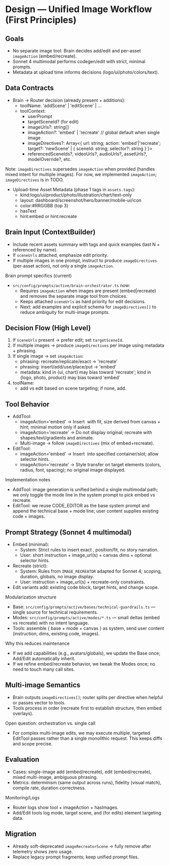# Design — Unified Image Workflow (First Principles)

## Goals
- No separate image tool. Brain decides add/edit and per-asset `imageAction` (embed/recreate).
- Sonnet 4 multimodal performs codegen/edit with strict, minimal prompts.
- Metadata at upload time informs decisions (logo/ui/photo/colors/text).

## Data Contracts
- Brain → Router decision (already present + additions):
  - toolName: 'addScene' | 'editScene' | ...
  - toolContext:
    - userPrompt
    - targetSceneId? (for edit)
    - imageUrls?: string[]
    - imageAction?: 'embed' | 'recreate'  // global default when single image
    - imageDirectives?: Array<{ url: string; action: 'embed'|'recreate'; target?: 'newScene' | { sceneId: string; selector?: string } }>
    - referencedSceneIds?, videoUrls?, audioUrls?, assetUrls?, modelOverride?, etc.

Note: `imageDirectives` supersedes `imageAction` when provided (handles mixed intent for multiple images). For now, we implemented `imageAction`; `imageDirectives` is in TODO.

- Upload-time Asset Metadata (phase 1 tags in `assets.tags`):
  - kind:logo/ui/product/photo/illustration/chart/text-only
  - layout: dashboard/screenshot/hero/banner/mobile-ui/icon
  - color:#RRGGBB (top 3)
  - hasText
  - hint:embed or hint:recreate

## Brain Input (ContextBuilder)
- Include recent assets summary with tags and quick examples (last N + referenced by name).
- If `sceneUrls` attached, emphasize edit priority.
- If multiple images in one prompt, instruct to produce `imageDirectives` (per-asset action), not only a single `imageAction`.

Brain prompt specifics (current)
- `src/config/prompts/active/brain-orchestrator.ts` now:
  - Requires `imageAction` when images are present (embed|recreate) and removes the separate image tool from choices.
  - Keeps attached `sceneUrls` as hard priority for edit decisions.
  - Next: add examples and explicit schema for `imageDirectives[]` to reduce ambiguity for multi-image prompts.

## Decision Flow (High Level)
1. If `sceneUrls` present → prefer edit; set `targetSceneId`.
2. If multiple images → produce `imageDirectives` per image using metadata + phrasing.
3. If single image → set `imageAction`:
   - phrasing: recreate/replicate/exact → 'recreate'
   - phrasing: insert/add/use/place/put → 'embed'
   - metadata: kind in {ui, chart} may bias toward 'recreate'; kind in {logo, photo, product} may bias toward 'embed'
4. toolName:
   - add vs edit based on scene targeting; if none, add.

## Tool Behavior
- AddTool:
  - imageAction='embed' → Insert <Img src> with fit, size derived from canvas + hint; minimal motion only if asked.
  - imageAction='recreate' → Do not display original; recreate with shapes/text/gradients and animate.
  - Multi-image → follow `imageDirectives` (mix of embed+recreate).
- EditTool:
  - imageAction='embed' → Insert <Img> into specified container/slot; allow selector hints.
  - imageAction='recreate' → Style transfer on target elements (colors, radius, font, spacing); no original image displayed.

Implementation notes
- AddTool: image generation is unified behind a single multimodal path; we only toggle the mode line in the system prompt to pick embed vs recreate.
- EditTool: we reuse CODE_EDITOR as the base system prompt and append the technical base + mode line; user content supplies existing code + images.

## Prompt Strategy (Sonnet 4 multimodal)
- Embed (minimal):
  - System: Strict rules to insert exact <Img src>, position/fit, no story narration.
  - User: short instruction + image_url(s) + canvas dims + optional selector hints.
- Recreate (strict):
  - System: Rules from `IMAGE_RECREATOR` adapted for Sonnet 4; scoping, duration, globals, no image display.
  - User: instruction + image_url(s) + recreate-only constraints.
- Edit variants add: existing code block, target hints, and change scope.

Modularization structure
- Base: `src/config/prompts/active/bases/technical-guardrails.ts` — single source for technical requirements.
- Modes: `src/config/prompts/active/modes/*.ts` — small deltas (embed vs recreate) with no intent language.
- Tools: assemble { base + mode + canvas } as system, send user content (instruction, dims, existing code, images).

Why this reduces maintenance
- If we add capabilities (e.g., avatars/globals), we update the Base once; Add/Edit automatically inherit.
- If we refine embed/recreate behavior, we tweak the Modes once; no need to touch many call sites.

## Multi-image Semantics
- Brain outputs `imageDirectives[]`; router splits per directive when helpful or passes vector to tools.
- Tools process in order (recreate first to establish structure, then embed overlays).

Open question: orchestration vs. single call
- For complex multi-image edits, we may execute multiple, targeted EditTool passes rather than a single monolithic request. This keeps diffs and scope precise.

## Evaluation
- Cases: single-image add (embed/recreate), edit (embed/recreate), mixed multi-image, ambiguous phrasing.
- Metrics: determinism (same output across runs), fidelity (visual match), compile rate, duration correctness.

Monitoring/Logs
- Router logs show tool + imageAction + hasImages.
- Add/Edit tools log mode, target scene, and (for edits) element targeting data.

## Migration
- Already soft-deprecated `imageRecreatorScene` → fully remove after telemetry shows zero usage.
- Replace legacy prompt fragments; keep unified prompt files.

